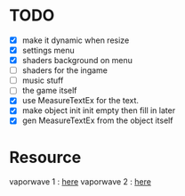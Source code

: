 # TODO

- [x] make it dynamic when resize
- [x] settings menu
- [x] shaders background on menu
- [ ] shaders for the ingame
- [ ] music stuff
- [ ] the game itself
- [x] use MeasureTextEx for the text.
- [x] make object init init empty then fill in later
- [x] gen MeasureTextEx from the object itself

# Resource
vaporwave 1 : [here](https://www.schemecolor.com/vaporwave.php)
vaporwave 2 : [here](https://www.color-hex.com/color-palette/10221)
